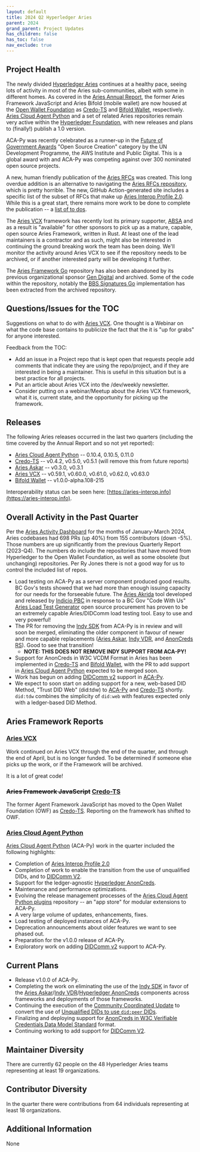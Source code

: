 ```yaml
---
layout: default
title: 2024 Q2 Hyperledger Aries
parent: 2024
grand_parent: Project Updates
has_children: false
has_toc: false
nav_exclude: true
---
```


## Project Health

The newly divided [Hyperledger Aries] continues at a healthy pace, seeing lots of
activity in most of the Aries sub-communities, albeit with some in different
homes. As covered in the [Aries Annual Report], the former Aries Framework
JavaScript and Aries Bifold (mobile wallet) are now housed at the
[Open Wallet Foundation] as [Credo-TS] and [Bifold Wallet], respectively.
[Aries Cloud Agent Python] and a set of related Aries repositories remain very
active within the [Hyperledger Foundation], with new releases and plans to
(finally!) publish a 1.0 version.

ACA-Py was recently celebrated as a runner-up in the
[Future of Government Awards] "Open Source Creation" category by the UN Development
Programme, the AWS Institute and Public Digital. This is a global award with and
ACA-Py was competing against over 300 nominated open source projects.

A new, human friendly publication of the [Aries RFCs] was created. This long
overdue addition is an alternative to navigating the [Aries RFCs repository],
which is pretty horrible. The new, GitHub Action-generated site includes a
specific list of the subset of RFCs that make up [Aries Interop Profile 2.0].
While this is a great start, there remains more work to be done to complete the
publication -- a [list of to dos].

[Future of Government Awards]: https://futureofgovernment.com/en
[Aries RFCs]: https://hyperledger.github.io/aries-rfcs
[Aries RFCs repository]: https://github.com/hyperledger/aries-rfcs
[list of to dos]: https://github.com/hyperledger/aries-rfcs/issues/825
[Aries Interop Profile 2.0]: https://github.com/hyperledger/aries-rfcs/tree/master/concepts/0302-aries-interop-profile#aries-interop-profile-version-20

The [Aries VCX] framework has recently lost its primary supporter, [ABSA] and as
a result is "available" for other sponsors to pick up as a mature, capable, open
source Aries Framework, written in Rust. At least one of the lead maintainers is
a contractor and as such, might also be interested in continuing the ground
breaking work the team has been doing.  We'll monitor the activity around Aries
VCX to see if the repository needs to be archived, or if another interested
party will be developing it further.

The [Aries Framework Go] repository has also been abandoned by its previous
organizational sponsor [Gen Digital] and archived. Some of the code
within the repository, notably the [BBS Signatures Go] implementation has been
extracted from the archived repository.

[Hyperledger Aries]: https://www.hyperledger.org/projects/aries
[Aries Annual Report]: https://toc.hyperledger.org/project-reports/2024/2024-annual-Hyperledger-Aries.html
[Credo-TS]: https://github.com/openwallet-foundation/credo-ts
[Bifold Wallet]: https://github.com/openwallet-foundation/bifold-wallet
[Aries Cloud Agent Python]: https://github.com/hyperledger/aries-cloudagent-python
[Aries VCX]: https://github.com/hyperledger/aries-vcx
[ABSA]: https://absa.co.za
[Aries Framework Go]: https://github.com/hyperledger/aries-framework-go
[Gen Digital]: https://www.gendigital.com
[BBS Signatures Go]: https://github.com/hyperledger/aries-bbs-go
[Open Wallet Foundation]: https://openwallet.foundation/
[Hyperledger Foundation]: https://hyperledger.org
[Indy VDR]: https://github.com/hyperledger/indy-vdr
[AnonCreds RS]: https://github.com/hyperledger/anoncreds-rs

## Questions/Issues for the TOC

Suggestions on what to do with [Aries VCX]. One thought is
a Webinar on what the code base contains to publicize the fact
that the it is "up for grabs" for anyone interested.

Feedback from the TOC:

- Add an issue in a Project repo that is kept open that requests people add comments that indicate they are using the repo/project, and if they are interested in being a maintainer.  This is useful in this situation but is a best practice for all projects.
- Put an article about Aries VCX into the /dev/weekly newsletter.
- Consider putting on a webinar/Meetup about the Aries VCX framework, what it is, current state, and the opportunity for picking up the framework.

## Releases

The following Aries releases occurred in the last two quarters (including the
time covered by the Annual Report and so not yet reported):

- [Aries Cloud Agent Python] -- 0.10.4, 0.10.5, 0.11.0
- [Credo-TS] -- v0.4.2, v0.5.0, v0.5.1 (will remove this from future reports)
- [Aries Askar] -- v0.3.0, v0.3.1
- [Aries VCX] -- v0.59.1, v0.60.0, v0.61.0, v0.62.0, v0.63.0
- [Bifold Wallet] -- v1.0.0-alpha.108-215

Interoperability status can be seen
here: [https://aries-interop.info](https://aries-interop.info).

## Overall Activity in the Past Quarter

Per the [Aries Activity Dashboard] for the months of January-March 2024, Aries
codebases had 698 PRs (up 40%) from 155 contributors (down -5%). Those numbers
are up significantly from the previous Quarterly Report (2023-Q4). The numbers
do include the repositories that have moved from Hyperledger to the Open Wallet
Foundation, as well as some obsolete (but unchanging) repositories. Per Ry Jones
there is not a good way for us to control the included list of repos.

[Aries Activity Dashboard]: https://insights.lfx.linuxfoundation.org/foundation/hyp/overview?project=aries&repository=all&dateFilters=Last%20Quarter&dateRange=2024-01-01%20to%202024-03-31&compare=PP&granularity=week&hideBots=true

- Load testing on ACA-Py as a server component produced good results. BC Gov's
  tests showed that we had more than enough issuing capacity for our needs for
  the forseeable future. The [Aries Akrida] tool developed and released by
  [Indicio PBC] in response to a BC Gov "Code With Us" [Aries Load Test Generator]
  open source procurement has proven to be an extremely capable Aries/DIDComm
  load testing tool. Easy to use and very powerful!
- The PR for removing the [Indy SDK] from ACA-Py is in review and will soon
  be merged, eliminating the older component in favour of newer and more capable
  replacements ([Aries Askar], [Indy VDR], and [AnonCreds RS]). Good to see that
  transition!
  - **NOTE: THIS DOES NOT REMOVE INDY SUPPORT FROM ACA-PY!**
- Support for AnonCreds in W3C VCDM Format in Aries has been implemented in
  [Credo-TS] and [Bifold Wallet], with the PR to add support in [Aries Cloud Agent Python]
  expected to be merged soon.
- Work has begun on adding [DIDComm v2] support in [ACA-Py].
- We expect to soon start on adding support for a new, web-based DID Method,
  "Trust DID Web" (did:tdw) to [ACA-Py] and [Credo-TS] shortly. `did:tdw`
  combines the simplicity of `did:web` with features expected only with a
  ledger-based DID Method.

[Aries Askar]: https://github.com/hyperledger/aries-askar
[Indy SDK]: https://github.com/hyperledger/indy-sdk
[Hyperledger AnonCreds]: https://github.com/hyperledger/anoncreds-rs
[Aries Cloud Agent Python plugins]: https://github.com/hyperledger/aries-acapy-plugins
[Indicio PBC]: https://indicio.tech
[Aries Akrida]: https://github.com/Indicio-tech/aries-akrida
[Aries Load Test Generator]: https://marketplace.digital.gov.bc.ca/opportunities/code-with-us/51d7c289-51a8-4307-939c-5a4271c7b2b6
[DIDComm v2]: https://identity.foundation/didcomm-messaging/spec/
[ACA-Py]: https://aca-py.org

## Aries Framework Reports

### [Aries VCX]

Work continued on Aries VCX through the end of the quarter, and through the end of April,
but is no longer funded. To be determined if someone else picks up the work, or if
the Framework will be archived.

It is a lot of great code!

### ~~Aries Framework JavaScript~~ [Credo-TS]

The former Agent Framework JavaScript has moved to the Open Wallet Foundation
(OWF) as [Credo-TS]. Reporting on the framework has shifted to OWF.

### [Aries Cloud Agent Python]

[Aries Cloud Agent Python] (ACA-Py) work in the quarter included the following highlights:

- Completion of [Aries Interop Profile 2.0](https://github.com/hyperledger/aries-rfcs/tree/master/concepts/0302-aries-interop-profile#aries-interop-profile-version-20)
- Completion of work to enable the transition from the use of unqualified DIDs, and to [DIDComm V2].
- Support for the ledger-agnostic [Hyperledger AnonCreds].
- Maintenance and performance optimizations.
- Evolving the release management processes of the [Aries Cloud Agent Python plugins] repository -- an "app
  store" for modular extensions to ACA-Py.
- A very large volume of updates, enhancements, fixes.
- Load testing of deployed instances of ACA-Py.
- Deprecation announcements about older features we want to see phased out.
- Preparation for the v1.0.0 release of ACA-Py.
- Exploratory work on adding [DIDComm v2] support to ACA-Py.

## Current Plans

- Release v1.0.0 of ACA-Py.
- Completing the work on eliminating the use of the [Indy SDK] in favor of the
  [Aries Askar]/[Indy VDR]/[Hyperledger AnonCreds] components across frameworks and deployments of those
  frameworks.
- Continuing the execution of the [Community Coordinated Update] to convert the use of [Unqualified DIDs to use `did:peer` DIDs].
- Finalizing and deploying support for [AnonCreds in W3C Verifiable Credentials Data Model Standard] format.
- Continuing working to add support for [DIDComm V2].

[Community Coordinated Update]: https://github.com/hyperledger/aries-rfcs/tree/main/concepts/0345-community-coordinated-update
[Unqualified DIDs to use `did:peer` DIDs]: https://github.com/hyperledger/aries-rfcs/pull/793
[AnonCreds in W3C Verifiable Credentials Data Model Standard]: https://marketplace.digital.gov.bc.ca/opportunities/code-with-us/7afcbd7c-2bbc-41ed-bf27-b6ba6e2903c5

## Maintainer Diversity

There are currently 62 people on the 48 Hyperledger Aries teams representing at least 19 organizations.

## Contributor Diversity

In the quarter there were contributions from 64 individuals representing at least 18 organizations.

## Additional Information

None
